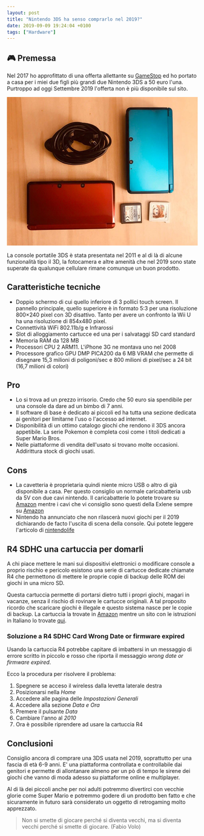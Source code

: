 ```yaml
---
layout: post
title: "Nintendo 3DS ha senso comprarlo nel 2019?"
date: 2019-09-09 19:24:04 +0100
tags: ["Hardware"]
---
```


## :video_game: Premessa

Nel 2017 ho approfittato di una offerta allettante su [GameStop](<[https://www.gamestop.it](https://www.gamestop.it/)>) ed ho portato a casa per i miei due figli più grandi due Nintendo 3DS a 50 euro l'una. Purtroppo ad oggi Settembre 2019 l'offerta non è più disponibile sul sito.

![N3DS](./2019-09-09_3ds.jpeg)

La console portatile 3DS è stata presentata nel 2011 e al di là di alcune funzionalità tipo il 3D, la fotocamera e altre amenità che nel 2019 sono state superate da qualunque cellulare rimane comunque un buon prodotto.

## Caratteristiche tecniche

- Doppio schermo di cui quello inferiore di 3 pollici touch screen. Il pannello principale, quello superiore è in formato 5:3 per una risoluzione 800×240 pixel con 3D disattivo. Tanto per avere un confronto la Wii U ha una risoluzione di 854x480 pixel.
- Connettività WiFi 802.11b/g e Infrarossi
- Slot di alloggiamento cartucce ed una per i salvataggi SD card standard
- Memoria RAM da 128 MB
- Processori CPU 2 ARM11. L'iPhone 3G ne montava uno nel 2008
- Processore grafico GPU DMP PICA200 da 6 MB VRAM che permette di disegnare 15,3 milioni di poligoni/sec e 800 milioni di pixel/sec a 24 bit (16,7 milioni di colori)

## Pro

- Lo si trova ad un prezzo irrisorio. Credo che 50 euro sia spendibile per una console da dare ad un bimbo di 7 anni.
- Il software di base è dedicato ai piccoli ed ha tutta una sezione dedicata ai genitori per limitarne l'uso o l'accesso ad internet.
- Disponibilità di un ottimo catalogo giochi che rendono il 3DS ancora appetibile. La serie Pokemon è completa così come i titoli dedicati a Super Mario Bros.
- Nelle piattaforme di vendita dell'usato si trovano molte occasioni. Addirittura stock di giochi usati.

## Cons

- La cavetteria è proprietaria quindi niente micro USB o altro di già disponibile a casa. Per questo consiglio un normale caricabatteria usb da 5V con due cavi nintendo. Il caricabatterie lo potete trovare su [Amazon](https://www.amazon.it/AmazonBasics-Caricabatterie-parete-porte-Nero/dp/B0773BH9ML/ref=pd_sbs_23_2/260-0166404-6364166?_encoding=UTF8&pd_rd_i=B0773BH9ML&pd_rd_r=fb0e33f4-ee14-402a-b8c3-9ad485563daf&pd_rd_w=bn2Rv&pd_rd_wg=diBgn&pf_rd_p=37660d27-94f1-4ebe-be01-184b332a9b15&pf_rd_r=HJSTEGPDMC7PPWQ15XHF&psc=1&refRID=HJSTEGPDMC7PPWQ15XHF) mentre i cavi che vi consiglio sono questi della Exlene sempre su [Amazon](https://www.amazon.it/gp/product/B07GS3P5DJ/ref=ppx_od_dt_b_asin_title_s00?ie=UTF8&psc=1)
- Nintendo ha annunciato che non rilascerà nuovi giochi per il 2019 dichiarando de facto l'uscita di scena della console. Qui potete leggere l'articolo di [nintendolife](http://www.nintendolife.com/news/2019/06/nintendo_reiterates_it_has_no_games_to_announce_for_3ds_but_says_its_still_an_important_device)

## R4 SDHC una cartuccia per domarli

A chi piace mettere le mani sui dispositivi elettronici o modificare console a proprio rischio e pericolo esistono una serie di cartucce dedicate chiamate R4 che permettono di mettere le proprie copie di backup delle ROM dei giochi in una micro SD.

Questa cartuccia permette di portarsi dietro tutti i propri giochi, magari in vacanze, senza il rischio di rovinare le cartucce originali. A tal proposito ricordo che scaricare giochi è illegale e questo sistema nasce per le copie di backup.
La cartuccia la trovate in [Amazon](https://www.amazon.it/s?k=r4+sdhc&__mk_it_IT=%C3%85M%C3%85%C5%BD%C3%95%C3%91&ref=nb_sb_noss_2) mentre un sito con le istruzioni in Italiano lo trovate [qui](http://www.r4-r4i.it/products/R4-SDHC-Dual-Core-p-9.html).

### Soluzione a R4 SDHC Card Wrong Date or firmware expired

Usando la cartuccia R4 potrebbe capitare di imbattersi in un messaggio di errore scritto in piccolo e rosso che riporta il messaggio _wrong date or firmware expired_.

Ecco la procedura per risolvere il problema:

1. Spegnere se acceso il wireless dalla levetta laterale destra
2. Posizionarsi nella _Home_
3. Accedere alle pagina delle _Impostazioni Generali_
4. Accedere alla sezione _Data e Ora_
5. Premere il pulsante _Data_
6. Cambiare l'anno al _2010_
7. Ora è possibile riprendere ad usare la cartuccia R4

## Conclusioni

Consiglio ancora di comprare una 3DS usata nel 2019, soprattutto per una fascia di età 6-9 anni. E' una piattaforma controllata e controllabile dai genitori e permette di allontanare almeno per un pò di tempo le sirene dei giochi che vanno di moda adesso su piattaforme online e multiplayer.

Al di là dei piccoli anche per noi adulti potremmo divertirci con vecchie glorie come Super Mario e potremmo godere di un prodotto ben fatto e che sicuramente in futuro sarà considerato un oggetto di retrogaming molto apprezzato.

> Non si smette di giocare perché si diventa vecchi, ma si diventa vecchi perché si smette di giocare. (Fabio Volo)
